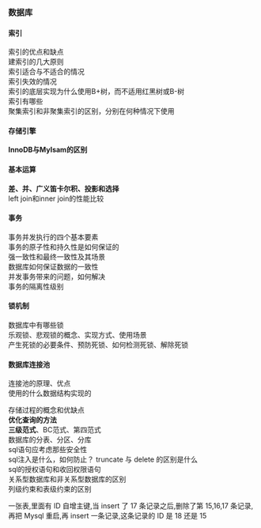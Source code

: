 ### 数据库    
#### **索引**  
索引的优点和缺点  
建索引的几大原则  
索引适合与不适合的情况  
索引失效的情况  
索引的底层实现为什么使用B+树，而不适用红黑树或B-树   
索引有哪些  
聚集索引和非聚集索引的区别，分别在何种情况下使用
#### 存储引擎  
**InnoDB与MyIsam的区别**  
#### 基本运算  
**差、并、广义笛卡尔积、投影和选择**  
left join和inner join的性能比较  
#### 事务  
事务并发执行的四个基本要素  
事务的原子性和持久性是如何保证的  
强一致性和最终一致性及其场景  
数据库如何保证数据的一致性  
并发事务带来的问题，如何解决  
事务的隔离性级别  
#### 锁机制
数据库中有哪些锁  
乐观锁、悲观锁的概念、实现方式、使用场景   
产生死锁的必要条件、预防死锁、如何检测死锁、解除死锁  
#### 数据库连接池
连接池的原理、优点  
使用的什么数据结构实现的  









存储过程的概念和优缺点  
**优化查询的方法**  
**三级范式**、BC范式、第四范式  
数据库的分表、分区、分库  
sql语句应考虑那些安全性  
sql注入是什么，如何防止？
truncate 与 delete 的区别是什么  
sql的授权语句和收回权限语句  
关系型数据库和非关系型数据库的区别  
列级约束和表级约束的区别  

一张表,里面有 ID 自增主键,当 insert 了 17 条记录之后,删除了第 15,16,17 条记录,再把 Mysql 重启,再 insert 一条记录,这条记录的 ID 是 18 还是 15  

